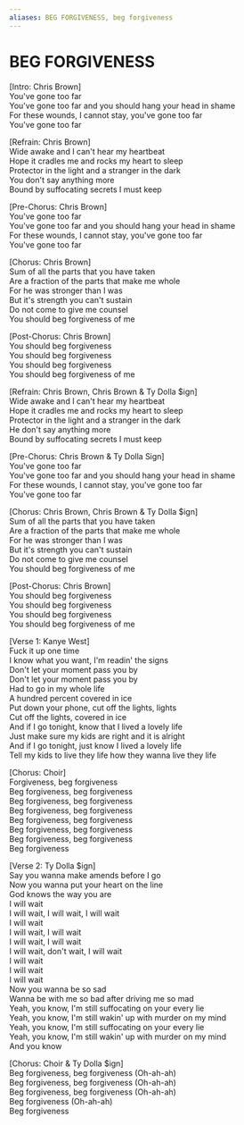 ```yaml
---
aliases: BEG FORGIVENESS, beg forgiveness
---
```


# BEG FORGIVENESS

[Intro: Chris Brown]  
You've gone too far  
You've gone too far and you should hang your head in shame  
For these wounds, I cannot stay, you've gone too far  
You've gone too far  

[Refrain: Chris Brown]  
Wide awake and I can't hear my heartbeat  
Hope it cradles me and rocks my heart to sleep  
Protector in the light and a stranger in the dark  
You don't say anything more  
Bound by suffocating secrets I must keep  

[Pre-Chorus: Chris Brown]  
You've gone too far  
You've gone too far and you should hang your head in shame  
For these wounds, I cannot stay, you've gone too far  
You've gone too far  

[Chorus: Chris Brown]  
Sum of all the parts that you have taken  
Are a fraction of the parts that make me whole  
For he was stronger than I was  
But it's strength you can't sustain  
Do not come to give me counsel  
You should beg forgiveness of me  

[Post-Chorus: Chris Brown]  
You should beg forgiveness  
You should beg forgiveness  
You should beg forgiveness  
You should beg forgiveness of me  

[Refrain: Chris Brown, Chris Brown & Ty Dolla $ign]  
Wide awake and I can't hear my heartbeat  
Hope it cradles me and rocks my heart to sleep  
Protector in the light and a stranger in the dark  
He don't say anything more  
Bound by suffocating secrets I must keep  

[Pre-Chorus: Chris Brown & Ty Dolla Sign]  
You've gone too far  
You've gone too far and you should hang your head in shame  
For these wounds, I cannot stay, you've gone too far  
You've gone too far  

[Chorus: Chris Brown, Chris Brown & Ty Dolla $ign]  
Sum of all the parts that you have taken  
Are a fraction of the parts that make me whole  
For he was stronger than I was  
But it's strength you can't sustain  
Do not come to give me counsel  
You should beg forgiveness of me  

[Post-Chorus: Chris Brown]  
You should beg forgiveness  
You should beg forgiveness  
You should beg forgiveness  
You should beg forgiveness of me  

[Verse 1: Kanye West]  
Fuck it up one time  
I know what you want, I'm readin' the signs  
Don't let your moment pass you by  
Don't let your moment pass you by  
Had to go in my whole life  
A hundred percent covered in ice  
Put down your phone, cut off the lights, lights  
Cut off the lights, covered in ice  
And if I go tonight, know that I lived a lovely life  
Just make sure my kids are right and it is alright  
And if I go tonight, just know I lived a lovely life  
Tell my kids to live they life how they wanna live they life  

[Chorus: Choir]  
Forgiveness, beg forgiveness  
Beg forgiveness, beg forgiveness  
Beg forgiveness, beg forgiveness  
Beg forgiveness, beg forgiveness  
Beg forgiveness, beg forgiveness  
Beg forgiveness, beg forgiveness  
Beg forgiveness, beg forgiveness  
Beg forgiveness  

[Verse 2: Ty Dolla $ign]  
Say you wanna make amends before I go  
Now you wanna put your heart on the line  
God knows the way you are  
I will wait  
I will wait, I will wait, I will wait  
I will wait  
I will wait, I will wait  
I will wait, I will wait  
I will wait, don't wait, I will wait  
I will wait  
I will wait  
I will wait  
Now you wanna be so sad  
Wanna be with me so bad after driving me so mad  
Yeah, you know, I'm still suffocating on your every lie  
Yeah, you know, I'm still wakin' up with murder on my mind  
Yeah, you know, I'm still suffocating on your every lie  
Yeah, you know, I'm still wakin' up with murder on my mind  
And you know  

[Chorus: Choir & Ty Dolla $ign]  
Beg forgiveness, beg forgiveness (Oh-ah-ah)  
Beg forgiveness, beg forgiveness (Oh-ah-ah)  
Beg forgiveness, beg forgiveness (Oh-ah-ah)  
Beg forgiveness (Oh-ah-ah)  
Beg forgiveness
